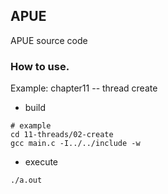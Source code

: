 ## APUE

APUE source code

### How to use.

Example: chapter11 -- thread create

- build

```
# example
cd 11-threads/02-create
gcc main.c -I../../include -w
```
- execute

```
./a.out
```
